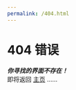 ```yaml
---
permalink: /404.html
---
```


# 404 错误
**_你寻找的界面不存在！_**  
即将返回 [主页](https://guleixibian.github.io/) ......   

<script language="javascript" type="text/javascript"> 
	setTimeout("javascript:location.href='/'", 10000); 
</script>

